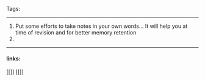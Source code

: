 
Tags: 

------------------------------------------
1. Put some efforts to take notes in your own words... It will help you at time of revision and for better memory retention
2. 













---------------------
#### links:
[[]]
[[]]